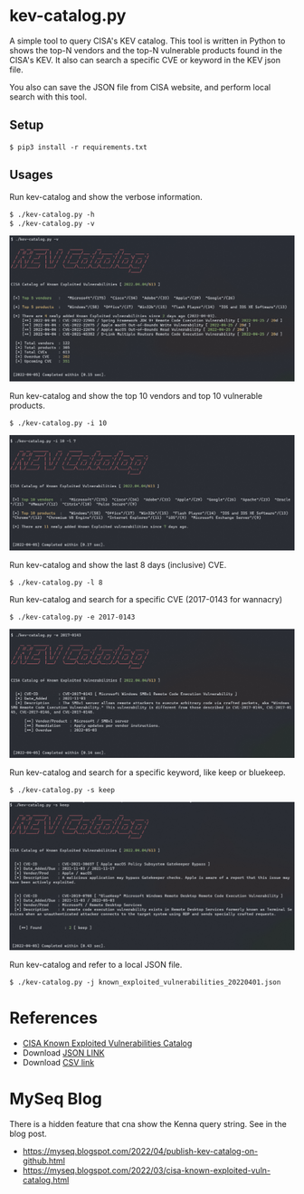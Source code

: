 # kev-catalog.py
A simple tool to query CISA's KEV catalog. This tool is written in Python to shows the top-N vendors and the top-N vulnerable products found in the CISA's KEV. It also can search a specific CVE or keyword in the KEV json file. 

You also can save the JSON file from CISA website, and perform local search with this tool.

## Setup
```console
$ pip3 install -r requirements.txt
```



## Usages
Run kev-catalog and show the verbose information.
```console
$ ./kev-catalog.py -h
$ ./kev-catalog.py -v 
```
![kev-catalog.py -v](screenshot/kev-catalog_v.png)


Run kev-catalog and show the top 10 vendors and top 10 vulnerable products.
```console
$ ./kev-catalog.py -i 10
```
![kev-catalog.py -i 10 -l 7](screenshot/kev-catalog_i.png)


Run kev-catalog and show the last 8 days (inclusive) CVE.
```console
$ ./kev-catalog.py -l 8 
```


Run kev-catalog and search for a specific CVE (2017-0143 for wannacry)
```console
$ ./kev-catalog.py -e 2017-0143
```
![kev-catalog.py -e 2017-0143](screenshot/kev-catalog_e.png)


Run kev-catalog and search for a specific keyword, like keep or bluekeep.
```console
$ ./kev-catalog.py -s keep
```
![kev-catalog.py -s bluekeep](screenshot/kev-catalog_s.png)


Run kev-catalog and refer to a local JSON file.
```console
$ ./kev-catalog.py -j known_exploited_vulnerabilities_20220401.json 
```

# References
- [CISA Known Exploited Vulnerabilities Catalog](https://www.cisa.gov/known-exploited-vulnerabilities-catalog)
- Download [JSON LINK](https://www.cisa.gov/sites/default/files/feeds/known_exploited_vulnerabilities.json)
- Download [CSV link](https://www.cisa.gov/sites/default/files/csv/known_exploited_vulnerabilities.csv)


# MySeq Blog
There is a hidden feature that cna show the Kenna query string. See in the blog post.
- https://myseq.blogspot.com/2022/04/publish-kev-catalog-on-github.html
- https://myseq.blogspot.com/2022/03/cisa-known-exploited-vuln-catalog.html

